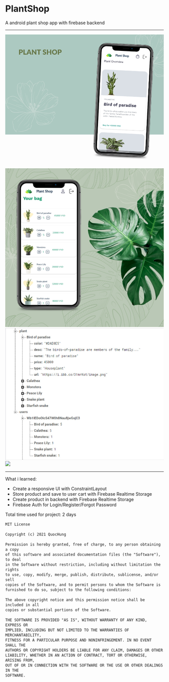 # PlantShop
A android plant shop app with firebase backend

-----
![](mockup1.png)
![](mockup2.png)
![](backend.jpg)
![](demogif.gif)


----

What i learned:

+ Create a responsive UI with ConstraintLayout
+ Store product and save to user cart with Firebase Realtime Storage
+ Create product in backend with Firebase Realtime Storage
+ Firebase Auth for Login/Register/Forgot Password


Total time used for project: 2 days


```
MIT License

Copyright (c) 2021 QuocHung

Permission is hereby granted, free of charge, to any person obtaining a copy
of this software and associated documentation files (the "Software"), to deal
in the Software without restriction, including without limitation the rights
to use, copy, modify, merge, publish, distribute, sublicense, and/or sell
copies of the Software, and to permit persons to whom the Software is
furnished to do so, subject to the following conditions:

The above copyright notice and this permission notice shall be included in all
copies or substantial portions of the Software.

THE SOFTWARE IS PROVIDED "AS IS", WITHOUT WARRANTY OF ANY KIND, EXPRESS OR
IMPLIED, INCLUDING BUT NOT LIMITED TO THE WARRANTIES OF MERCHANTABILITY,
FITNESS FOR A PARTICULAR PURPOSE AND NONINFRINGEMENT. IN NO EVENT SHALL THE
AUTHORS OR COPYRIGHT HOLDERS BE LIABLE FOR ANY CLAIM, DAMAGES OR OTHER
LIABILITY, WHETHER IN AN ACTION OF CONTRACT, TORT OR OTHERWISE, ARISING FROM,
OUT OF OR IN CONNECTION WITH THE SOFTWARE OR THE USE OR OTHER DEALINGS IN THE
SOFTWARE.
```
